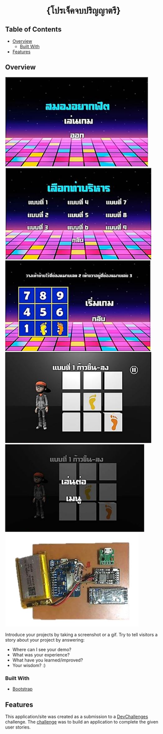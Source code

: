 
<!-- Please update value in the {}  -->

<h1 align="center">{โปรเจ็คจบปริญญาตรี}</h1>

<!-- TABLE OF CONTENTS -->

## Table of Contents

- [Overview](#overview)
  - [Built With](#built-with)
- [Features](#features)

<!-- OVERVIEW -->

## Overview

![screenshot](https://raw.githubusercontent.com/lompong2107/Project/main/Screenshot1.JPG)
![screenshot](https://raw.githubusercontent.com/lompong2107/Project/main/Screenshot2.JPG)
![screenshot](https://raw.githubusercontent.com/lompong2107/Project/main/Screenshot3.JPG)
![screenshot](https://raw.githubusercontent.com/lompong2107/Project/main/Screenshot4.JPG)
![screenshot](https://raw.githubusercontent.com/lompong2107/Project/main/Screenshot5.JPG)
![screenshot](https://raw.githubusercontent.com/lompong2107/Project/main/Screenshot6.JPG)

Introduce your projects by taking a screenshot or a gif. Try to tell visitors a story about your project by answering:

- Where can I see your demo?
- What was your experience?
- What have you learned/improved?
- Your wisdom? :)

### Built With

<!-- This section should list any major frameworks that you built your project using. Here are a few examples.-->

- [Bootstrap](https://getbootstrap.com/)

## Features

<!-- List the features of your application or follow the template. Don't share the figma file here :) -->

This application/site was created as a submission to a [DevChallenges](https://devchallenges.io/challenges) challenge. The [challenge](https://devchallenges.io/challenges/wBunSb7FPrIepJZAg0sY) was to build an application to complete the given user stories.
